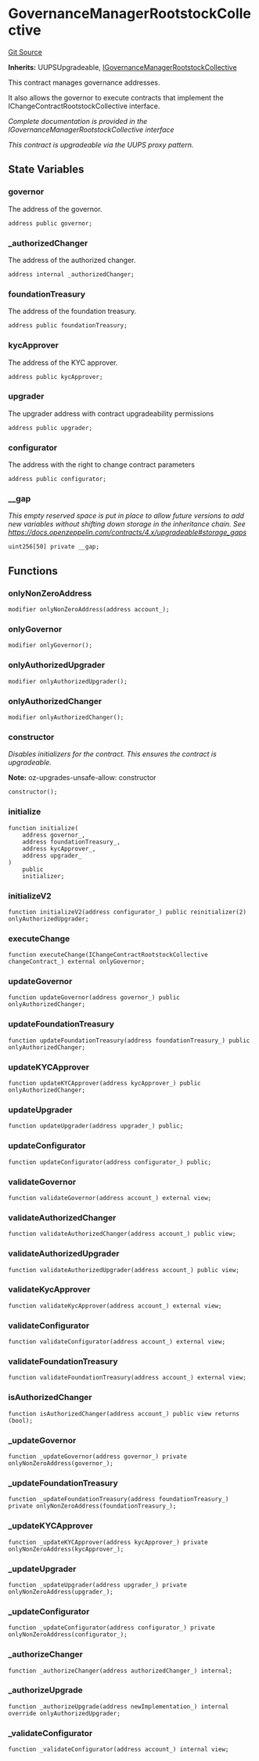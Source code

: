 # GovernanceManagerRootstockCollective
[Git Source](https://github.com/RootstockCollective/collective-rewards-sc/blob/dddd380a18864fe36c9ec409abd3170e82ca6a46/src/governance/GovernanceManagerRootstockCollective.sol)

**Inherits:**
UUPSUpgradeable, [IGovernanceManagerRootstockCollective](/src/interfaces/IGovernanceManagerRootstockCollective.sol/interface.IGovernanceManagerRootstockCollective.md)

This contract manages governance addresses.

It also allows the governor to execute contracts that implement the IChangeContractRootstockCollective
interface.

*Complete documentation is provided in the IGovernanceManagerRootstockCollective interface*

*This contract is upgradeable via the UUPS proxy pattern.*


## State Variables
### governor
The address of the governor.


```solidity
address public governor;
```


### _authorizedChanger
The address of the authorized changer.


```solidity
address internal _authorizedChanger;
```


### foundationTreasury
The address of the foundation treasury.


```solidity
address public foundationTreasury;
```


### kycApprover
The address of the KYC approver.


```solidity
address public kycApprover;
```


### upgrader
The upgrader address with contract upgradeability permissions


```solidity
address public upgrader;
```


### configurator
The address with the right to change contract parameters


```solidity
address public configurator;
```


### __gap
*This empty reserved space is put in place to allow future versions to add new
variables without shifting down storage in the inheritance chain.
See https://docs.openzeppelin.com/contracts/4.x/upgradeable#storage_gaps*


```solidity
uint256[50] private __gap;
```


## Functions
### onlyNonZeroAddress


```solidity
modifier onlyNonZeroAddress(address account_);
```

### onlyGovernor


```solidity
modifier onlyGovernor();
```

### onlyAuthorizedUpgrader


```solidity
modifier onlyAuthorizedUpgrader();
```

### onlyAuthorizedChanger


```solidity
modifier onlyAuthorizedChanger();
```

### constructor

*Disables initializers for the contract. This ensures the contract is upgradeable.*

**Note:**
oz-upgrades-unsafe-allow: constructor


```solidity
constructor();
```

### initialize


```solidity
function initialize(
    address governor_,
    address foundationTreasury_,
    address kycApprover_,
    address upgrader_
)
    public
    initializer;
```

### initializeV2


```solidity
function initializeV2(address configurator_) public reinitializer(2) onlyAuthorizedUpgrader;
```

### executeChange


```solidity
function executeChange(IChangeContractRootstockCollective changeContract_) external onlyGovernor;
```

### updateGovernor


```solidity
function updateGovernor(address governor_) public onlyAuthorizedChanger;
```

### updateFoundationTreasury


```solidity
function updateFoundationTreasury(address foundationTreasury_) public onlyAuthorizedChanger;
```

### updateKYCApprover


```solidity
function updateKYCApprover(address kycApprover_) public onlyAuthorizedChanger;
```

### updateUpgrader


```solidity
function updateUpgrader(address upgrader_) public;
```

### updateConfigurator


```solidity
function updateConfigurator(address configurator_) public;
```

### validateGovernor


```solidity
function validateGovernor(address account_) external view;
```

### validateAuthorizedChanger


```solidity
function validateAuthorizedChanger(address account_) public view;
```

### validateAuthorizedUpgrader


```solidity
function validateAuthorizedUpgrader(address account_) public view;
```

### validateKycApprover


```solidity
function validateKycApprover(address account_) external view;
```

### validateConfigurator


```solidity
function validateConfigurator(address account_) external view;
```

### validateFoundationTreasury


```solidity
function validateFoundationTreasury(address account_) external view;
```

### isAuthorizedChanger


```solidity
function isAuthorizedChanger(address account_) public view returns (bool);
```

### _updateGovernor


```solidity
function _updateGovernor(address governor_) private onlyNonZeroAddress(governor_);
```

### _updateFoundationTreasury


```solidity
function _updateFoundationTreasury(address foundationTreasury_) private onlyNonZeroAddress(foundationTreasury_);
```

### _updateKYCApprover


```solidity
function _updateKYCApprover(address kycApprover_) private onlyNonZeroAddress(kycApprover_);
```

### _updateUpgrader


```solidity
function _updateUpgrader(address upgrader_) private onlyNonZeroAddress(upgrader_);
```

### _updateConfigurator


```solidity
function _updateConfigurator(address configurator_) private onlyNonZeroAddress(configurator_);
```

### _authorizeChanger


```solidity
function _authorizeChanger(address authorizedChanger_) internal;
```

### _authorizeUpgrade


```solidity
function _authorizeUpgrade(address newImplementation_) internal override onlyAuthorizedUpgrader;
```

### _validateConfigurator


```solidity
function _validateConfigurator(address account_) internal view;
```

